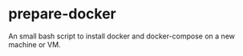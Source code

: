 # prepare-docker
An small bash script to install docker and docker-compose on a new machine or VM.


